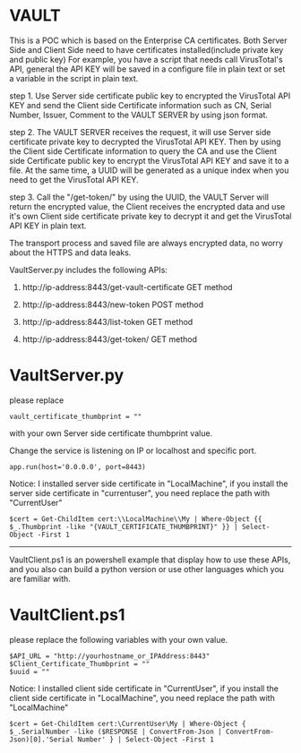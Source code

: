 # VAULT
This is a POC which is based on the Enterprise CA certificates.
Both Server Side and Client Side need to have certificates installed(include private key and public key)
For example, you have a script that needs call VirusTotal's API, general the API KEY will be saved in a configure file in plain text or set a variable in the script in plain text.

step 1.  Use Server side certificate public key to encrypted the VirusTotal API KEY and send the Client side Certificate information such as CN, Serial Number, Issuer, Comment to the VAULT SERVER by using json format.

step 2.  The VAULT SERVER receives the request, it will use Server side certificate private key to decrypted the VirusTotal API KEY. Then by using the Client side Certificate information to query the CA and use the Client side Certificate public key to encrypt the VirusTotal API KEY and save it to a file. At the same time, a UUID will be generated as a unique index when you need to get the VirusTotal API KEY.

step 3.  Call the "/get-token/<uuid>" by using the UUID, the VAULT Server will return the encrypted value, the Client receives the encrypted data and use it's own Client side certificate private key to decrypt it and get the VirusTotal API KEY in plain text.

The transport process and saved file are always encrypted data, no worry about the HTTPS and data leaks.  

VaultServer.py includes the following APIs:
1.  http://ip-address:8443/get-vault-certificate   GET method

2.  http://ip-address:8443/new-token   POST method

3.  http://ip-address:8443/list-token   GET method

4.  http://ip-address:8443/get-token/<uuid>   GET method


# VaultServer.py 

please replace 
```
vault_certificate_thumbprint = "" 
```
with your own Server side certificate thumbprint value. 



Change the service is listening on IP or localhost and specific port.
```
app.run(host='0.0.0.0', port=8443)
```

Notice: I installed server side certificate in "LocalMachine", if you install the server side certificate in "currentuser", you need replace the path with "CurrentUser"
```
$cert = Get-ChildItem cert:\\LocalMachine\\My | Where-Object {{ $_.Thumbprint -like "{VAULT_CERTIFICATE_THUMBPRINT}" }} | Select-Object -First 1
```
------------------------------------------------------------------------

VaultClient.ps1 is an powershell example that display how to use these APIs, and you also can build a python version or use other languages which you are familiar with.

# VaultClient.ps1

please replace the following variables with your own value.
```
$API_URL = "http://yourhostname_or_IPAddress:8443"
$Client_Certificate_Thumbprint = ""
$uuid = ""
```
Notice: I installed client side certificate in "CurrentUser", if you install the client side certificate in "LocalMachine", you need replace the path with "LocalMachine"
```
$cert = Get-ChildItem cert:\CurrentUser\My | Where-Object { $_.SerialNumber -like ($RESPONSE | ConvertFrom-Json | ConvertFrom-Json)[0].'Serial Number' } | Select-Object -First 1
```

